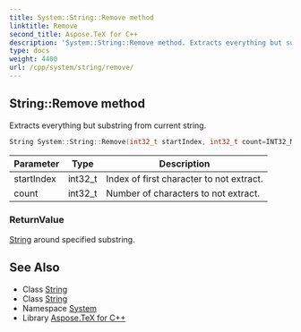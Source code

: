 ```yaml
---
title: System::String::Remove method
linktitle: Remove
second_title: Aspose.TeX for C++
description: 'System::String::Remove method. Extracts everything but substring from current string in C++.'
type: docs
weight: 4400
url: /cpp/system/string/remove/
---
```

## String::Remove method


Extracts everything but substring from current string.

```cpp
String System::String::Remove(int32_t startIndex, int32_t count=INT32_MAX) const
```


| Parameter | Type | Description |
| --- | --- | --- |
| startIndex | int32_t | Index of first character to not extract. |
| count | int32_t | Number of characters to not extract. |

### ReturnValue

[String](../) around specified substring.

## See Also

* Class [String](../)
* Class [String](../)
* Namespace [System](../../)
* Library [Aspose.TeX for C++](../../../)
